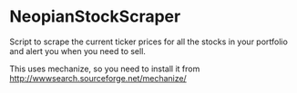 # NeopianStockScraper
Script to scrape the current ticker prices for all the stocks in your portfolio and alert you when you need to sell.

This uses mechanize, so you need to install it from http://wwwsearch.sourceforge.net/mechanize/
